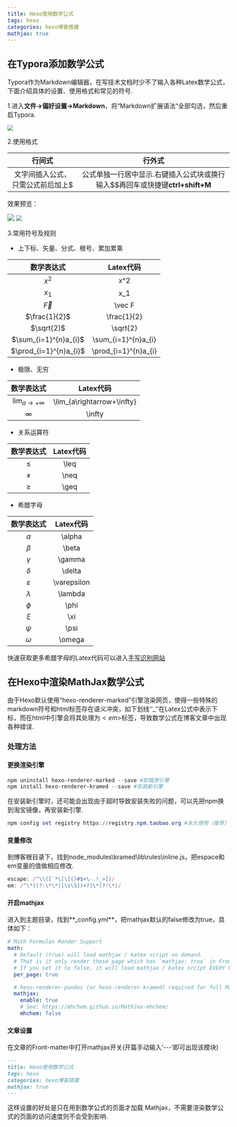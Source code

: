 ```yaml
---
title: Hexo使用数学公式
tags: hexo
categories: hexo博客搭建
mathjax: true
---
```


## 在Typora添加数学公式

Typora作为Markdown编辑器，在写技术文档时少不了输入各种Latex数学公式，下面介绍具体的设置、使用格式和常见的符号.

<!--more-->

1.进入**文件->偏好设置->Markdown**，将“Markdown扩展语法“全部勾选，然后重启Typora.

<img src="https://gitee.com/yixin-oss/blogImage/raw/master/img/1624945882(1).jpg" style="zoom:80%;" />



2.使用格式

|              行间式               |                            行外式                            |
| :-------------------------------: | :----------------------------------------------------------: |
| 文字间插入公式，只需公式前后加上$ | 公式单独一行居中显示.右键插入公式块或换行输入$$再回车或快捷键**ctrl+shift+M** |

效果预览：

<img src="https://gitee.com/yixin-oss/blogImage/raw/master/img/1624945949(1).jpg"  />

<img src="https://gitee.com/yixin-oss/blogImage/raw/master/img/1624946022(1).jpg" style="zoom:80%;" />

3.常用符号及规则

- 上下标、矢量、分式、根号、累加累乘

|       数学表达式       |      Latex代码       |
| :--------------------: | :------------------: |
|         $x^2$          |         x^2          |
|         $x_1$          |         x_1          |
|        $\vec F$        |        \vec F        |
|     $\frac{1}{2}$      |     \frac{1}{2}      |
|       $\sqrt{2}$       |       \sqrt{2}       |
| $\sum_{i=1}^{n}a_{i}$  | \sum_{i=1}^{n}a_{i}  |
| $\prod_{i=1}^{n}a_{i}$ | \prod_{i=1}^{n}a_{i} |



- 极限、无穷

|          数学表达式          |         Latex代码          |
| :--------------------------: | :------------------------: |
| $\lim_{a\rightarrow+\infty}$ | \lim_{a\rightarrow+\infty} |
|           $\infty$           |           \infty           |

- 关系运算符

| 数学表达式 | Latex代码 |
| :--------: | :-------: |
|   $\leq$   |   \leq    |
|   $\neq$   |   \neq    |
|   $\geq$   |   \geq    |

- 希腊字母

|  数学表达式   |  Latex代码  |
| :-----------: | :---------: |
|   $\alpha$    |   \alpha    |
|    $\beta$    |    \beta    |
|   $\gamma$    |   \gamma    |
|   $\delta$    |   \delta    |
| $\varepsilon$ | \varepsilon |
|   $\lambda$   |   \lambda   |
|    $\phi$     |    \phi     |
|     $\xi$     |     \xi     |
|    $\psi$     |    \psi     |
|   $\omega$    |   \omega    |

快速获取更多希腊字母的Latex代码可以进入[手写识别网站](http://detexify.kirelabs.org/classify.html)

## 在Hexo中渲染MathJax数学公式

由于Hexo默认使用“hexo-renderer-marked”引擎渲染网页，使得一些特殊的markdown符号和html标签存在语义冲突，如下划线‘‘_’‘在Latex公式中表示下标，而在html中引擎会将其处理为$<em>$标签，导致数学公式在博客文章中出现各种错误.

### 处理方法

#### 更换渲染引擎

```powershell
npm uninstall hexo-renderer-marked --save #卸载原引擎
npm install hexo-renderer-kramed --save #安装新引擎
```

在安装新引擎时，还可能会出现由于超时导致安装失败的问题，可以先把npm换到淘宝镜像，再安装新引擎.

```powershell
npm config set registry https://registry.npm.taobao.org #永久使用（推荐）
```

#### 变量修改

到博客根目录下，找到node_modules\kramed\lib\rules\inline.js，把espace和em变量的值做相应修改.

```js
escape: /^\\([`*\[\]()#$+\-.!_>])/
em: /^\*((?:\*\*|[\s\S])+?)\*(?!\*)/
```

#### 开启mathjax

进入到主题目录，找到**_config.yml**，把mathjax默认的false修改为true，具体如下：

```yaml
# Math Formulas Render Support
math:
  # Default (true) will load mathjax / katex script on demand.
  # That is it only render those page which has `mathjax: true` in Front-matter.
  # If you set it to false, it will load mathjax / katex srcipt EVERY PAGE.
  per_page: true

  # hexo-renderer-pandoc (or hexo-renderer-kramed) required for full MathJax support.
  mathjax:
    enable: true
    # See: https://mhchem.github.io/MathJax-mhchem/
    mhchem: false
```

#### 文章设置

在文章的Front-matter中打开mathjax开关(开篇手动输入‘---‘即可出现该模块)

```markdown
---
title: Hexo使用数学公式
tags: hexo
categories: hexo博客搭建
mathjax: true 
---
```

这样设置的好处是只在用到数学公式的页面才加载 Mathjax，不需要渲染数学公式的页面的访问速度则不会受到影响.


